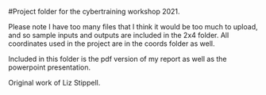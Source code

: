 #Project folder for the cybertraining workshop 2021.

Please note I have too many files that I think it would be too much to upload, and so sample inputs and outputs are included in the 2x4 folder.
All coordinates used in the project are in the coords folder as well.

Included in this folder is the pdf version of my report as well as the powerpoint presentation.



Original work of Liz Stippell.

